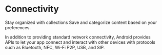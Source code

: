 # Connectivity

Stay organized with collections Save and categorize content based on your preferences.

In addition to providing standard network connectivity, Android provides APIs to let your app connect and interact with other devices with protocols such as Bluetooth, NFC, Wi-Fi P2P, USB, and SIP.
